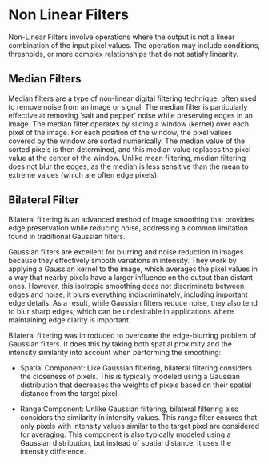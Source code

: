 # Non Linear Filters

Non-Linear Filters involve operations where the output is not a linear combination of the input pixel values. The operation may include conditions, thresholds, or more complex relationships that do not satisfy linearity.

## Median Filters

Median filters are a type of non-linear digital filtering technique, often used to remove noise from an image or signal.
The median filter is particularly effective at removing 'salt and pepper' noise while preserving edges in an image.
The median filter operates by sliding a window (kernel) over each pixel of the image. For each position of the window, the pixel values covered by the window are sorted numerically. The median value of the sorted pixels is then determined, and this median value replaces the pixel value at the center of the window.
Unlike mean filtering, median filtering does not blur the edges, as the median is less sensitive than the mean to extreme values (which are often edge pixels).

## Bilateral Filter

Bilateral filtering is an advanced method of image smoothing that provides edge preservation while reducing noise, addressing a common limitation found in traditional Gaussian filters.

Gaussian filters are excellent for blurring and noise reduction in images because they effectively smooth variations in intensity.
They work by applying a Gaussian kernel to the image, which averages the pixel values in a way that nearby pixels have a larger influence on the output than distant ones.
However, this isotropic smoothing does not discriminate between edges and noise; it blurs everything indiscriminately, including important edge details.
As a result, while Gaussian filters reduce noise, they also tend to blur sharp edges, which can be undesirable in applications where maintaining edge clarity is important.

Bilateral filtering was introduced to overcome the edge-blurring problem of Gaussian filters.
It does this by taking both spatial proximity and the intensity similarity into account when performing the smoothing:

- Spatial Component: Like Gaussian filtering, bilateral filtering considers the closeness of pixels. This is typically modeled using a Gaussian distribution that decreases the weights of pixels based on their spatial distance from the target pixel.

- Range Component: Unlike Gaussian filtering, bilateral filtering also considers the similarity in intensity values. This range filter ensures that only pixels with intensity values similar to the target pixel are considered for averaging. This component is also typically modeled using a Gaussian distribution, but instead of spatial distance, it uses the intensity difference.
